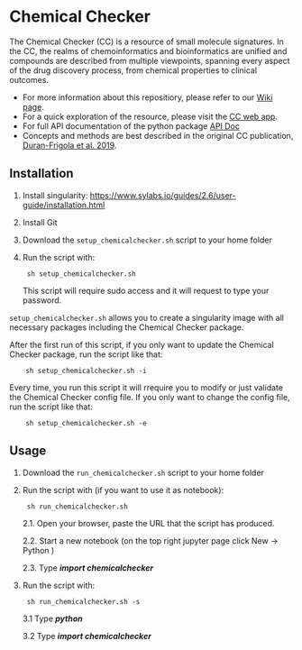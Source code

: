 # Chemical Checker

The Chemical Checker (CC) is a resource of small molecule signatures. In the CC, the realms of chemoinformatics and bioinformatics are unified and compounds are described from multiple viewpoints, spanning every aspect of the drug discovery process, from chemical properties to clinical outcomes.

* For more information about this repositiory, please refer to our [Wiki page](http://gitlab.sbnb.org/project-specific-repositories/chemical_checker/wikis/home).
* For a quick exploration of the resource, please visit the [CC web app](http://chemicalchecker.org).
* For full API documentation of the python package [API Doc](http://project-specific-repositories.pages.irbbarcelona.pcb.ub.es/chemical_checker)
* Concepts and methods are best described in the original CC publication, [Duran-Frigola et al. 2019](https://www.dropbox.com/s/x2rqszfdfpqdqdy/duranfrigola_etal_ms_current.pdf?dl=0).

## Installation 

1. Install singularity:  https://www.sylabs.io/guides/2.6/user-guide/installation.html

2. Install Git

3. Download the `setup_chemicalchecker.sh` script to your home folder

4. Run the script with:

        sh setup_chemicalchecker.sh

    This script will require sudo access and it will request to type your password.
    
`setup_chemicalchecker.sh` allows you to create a singularity image with all necessary packages including the Chemical Checker package.

After the first run of this script, if you only want to update the Chemical Checker package, run the script like that:

        sh setup_chemicalchecker.sh -i
        
Every time, you run this script it will rrequire you to modify or just validate the Chemical Checker config file.
If you only want to change the config file, run the script like that:

        sh setup_chemicalchecker.sh -e
    
## Usage

1. Download the `run_chemicalchecker.sh` script to your home folder

2. Run the script with (if you want to use it as notebook):

        sh run_chemicalchecker.sh

    2.1. Open your browser, paste the URL that the script has produced.

    2.2. Start a new notebook (on the top right jupyter page click New -> Python )

    2.3. Type ***import chemicalchecker***

3. Run the script with:

        sh run_chemicalchecker.sh -s
        
    3.1 Type ***python***
    
    3.2 Type ***import chemicalchecker***
